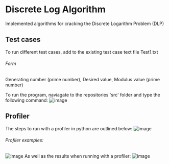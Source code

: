 # Discrete Log Algorithm
Implemented algorithms for cracking the Discrete Logarithm Problem (DLP)

## Test cases

To run different test cases, add to the existing test case text file Test1.txt

###### Form
Generating number (prime number), Desired value, Modulus value (prime number)

To run the program, naviagate to the repositories 'src' folder and type the following command:
![image](https://user-images.githubusercontent.com/35845396/66707207-e80af980-ed0a-11e9-9227-ceee6183a015.png)

## Profiler
The steps to run with a profiler in python are outlined below:
![image](https://user-images.githubusercontent.com/35845396/67109606-df00a900-f19e-11e9-8666-bc3b015ed6e7.png)

###### Profiler examples:
![image](https://user-images.githubusercontent.com/35845396/67109567-c8f2e880-f19e-11e9-8012-688f4a468a26.png)
As well as the results when running with a profiler:
![image](https://user-images.githubusercontent.com/35845396/67109715-1ff8bd80-f19f-11e9-9885-77c49bc89caa.png)

